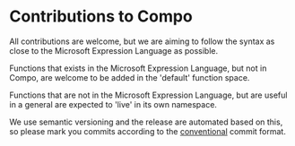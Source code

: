 # Contributions to Compo

All contributions are welcome, but we are aiming to follow the syntax as close to the Microsoft Expression Language as possible.

Functions that exists in the Microsoft Expression Language, but not in Compo, are welcome to be added in the 'default' function space.

Functions that are not in the Microsoft Expression Language, but are useful in a general are expected to 'live' in its own namespace.

We use semantic versioning and the release are automated based on this, so please mark you commits according to the [conventional](https://www.conventionalcommits.org/en/v1.0.0/) commit format. 
